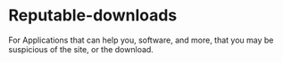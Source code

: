 # Reputable-downloads
For Applications that can help you, software, and more, that you may be suspicious of the site, or the download.
